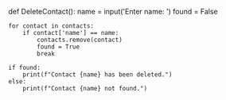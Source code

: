 def DeleteContact():
    name = input('Enter name: ')
    found = False

    for contact in contacts:
        if contact['name'] == name:
            contacts.remove(contact)
            found = True
            break

    if found:
        print(f"Contact {name} has been deleted.")
    else:
        print(f"Contact {name} not found.")
